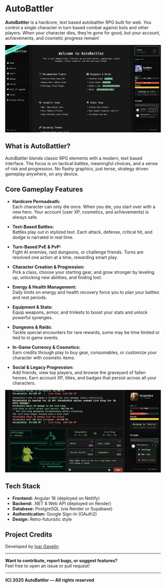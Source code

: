 # AutoBattler

**AutoBattler** is a hardcore, text based autobattler RPG built for web. You control a single character in turn based combat against bots and other players. When your character dies, they’re gone for good, but your account, achievements, and cosmetic progress remain!

![Battle Example](frontend/src/assets/readme/btl2.png)

## What is AutoBattler?

AutoBattler blends classic RPG elements with a modern, text based interface. The focus is on tactical battles, meaningful choices, and a sense of risk and progression. No flashy graphics, just tense, strategy driven gameplay anywhere, on any device.

## Core Gameplay Features

- **Hardcore Permadeath:**  
  Each character can only die once. When you die, you start over with a new hero. Your account (user XP, cosmetics, and achievements) is always safe.

- **Text-Based Battles:**  
  Battles play out in stylized text. Each attack, defense, critical hit, and dodge is narrated in real time.

- **Turn-Based PvE & PvP:**  
  Fight AI enemies, raid dungeons, or challenge friends. Turns are resolved one action at a time, rewarding smart play.

- **Character Creation & Progression:**  
  Pick a class, choose your starting gear, and grow stronger by leveling up, unlocking new abilities, and finding loot.

- **Energy & Health Management:**  
  Daily limits on energy and health recovery force you to plan your battles and rest periods.

- **Equipment & Stats:**  
  Equip weapons, armor, and trinkets to boost your stats and unlock powerful synergies.

- **Dungeons & Raids:**  
  Tackle special encounters for rare rewards, some may be time limited or tied to in game events.

- **In-Game Currency & Cosmetics:**  
  Earn credits through play to buy gear, consumables, or customize your character with cosmetic items.

- **Social & Legacy Progression:**  
  Add friends, view top players, and browse the graveyard of fallen heroes. Earn account XP, titles, and badges that persist across all your characters.

![Battle Example](frontend/src/assets/readme/btl5.png)

## Tech Stack

- **Frontend:** Angular 18 (deployed on Netlify)
- **Backend:** .NET 8 Web API (deployed on Render)
- **Database:** PostgreSQL (via Render or Supabase)
- **Authentication:** Google Sign-In (OAuth2)
- **Design:** Retro-futuristic style

## Project Credits

Developed by [Ivar Gavelin](https://ivargavelin.com/).

---

**Want to contribute, report bugs, or suggest features?**  
Feel free to open an issue or pull request!

---

**(C) 2025 AutoBattler — All rights reserved**

